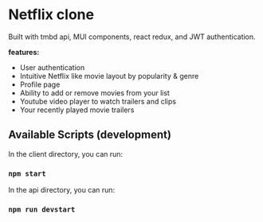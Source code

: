 # Netflix clone

Built with tmbd api, MUI components, react redux, and JWT authentication.

**features:**

- User authentication
-  Intuitive Netflix like movie layout by popularity & genre
- Profile page
- Ability to add or remove movies from your list
- Youtube video player to watch trailers and clips
- Your recently played movie trailers






## Available Scripts (development)

In the client directory, you can run:

### `npm start`

In the api directory, you can run:

### `npm run devstart`

